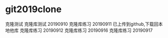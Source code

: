 # git2019clone
克隆测试
克隆库测试 20190910
克隆库练习 20190911 已上传到github,下载回本地他库
克隆库练习 20190912
克隆库练习 20190916
克隆库练习 20190917
